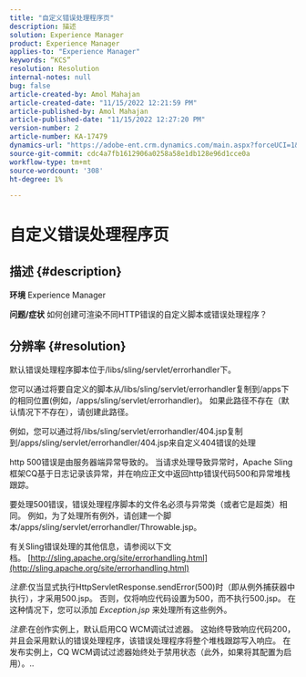 ```yaml
---
title: "自定义错误处理程序页"
description: 描述
solution: Experience Manager
product: Experience Manager
applies-to: "Experience Manager"
keywords: “KCS”
resolution: Resolution
internal-notes: null
bug: false
article-created-by: Amol Mahajan
article-created-date: "11/15/2022 12:21:59 PM"
article-published-by: Amol Mahajan
article-published-date: "11/15/2022 12:27:20 PM"
version-number: 2
article-number: KA-17479
dynamics-url: "https://adobe-ent.crm.dynamics.com/main.aspx?forceUCI=1&pagetype=entityrecord&etn=knowledgearticle&id=9c776318-e064-ed11-9561-6045bd006a22"
source-git-commit: cdc4a7fb1612906a0258a58e1db128e96d1cce0a
workflow-type: tm+mt
source-wordcount: '308'
ht-degree: 1%

---
```


# 自定义错误处理程序页

## 描述 {#description}

<b>环境</b>
Experience Manager


<b>问题/症状</b>
如何创建可渲染不同HTTP错误的自定义脚本或错误处理程序？


## 分辨率 {#resolution}


默认错误处理程序脚本位于/libs/sling/servlet/errorhandler下。

您可以通过将要自定义的脚本从/libs/sling/servlet/errorhandler复制到/apps下的相同位置(例如，/apps/sling/servlet/errorhandler)。 如果此路径不存在（默认情况下不存在），请创建此路径。

例如，您可以通过将/libs/sling/servlet/errorhandler/404.jsp复制到/apps/sling/servlet/errorhandler/404.jsp来自定义404错误的处理

http 500错误是由服务器端异常导致的。 当请求处理导致异常时，Apache Sling框架CQ基于日志记录该异常，并在响应正文中返回http错误代码500和异常堆栈跟踪。

要处理500错误，错误处理程序脚本的文件名必须与异常类（或者它是超类）相同。 例如，为了处理所有例外，请创建一个脚本/apps/sling/servlet/errorhandler/Throwable.jsp。

有关Sling错误处理的其他信息，请参阅以下文档。 [http://sling.apache.org/site/errorhandling.html](http://sling.apache.org/site/errorhandling.html)

*注意*:仅当显式执行HttpServletResponse.sendError(500)时（即从例外捕获器中执行），才采用500.jsp。
否则，仅将响应代码设置为500，而不执行500.jsp。
在这种情况下，您可以添加 *Exception.jsp* 来处理所有这些例外。

*注意*:在创作实例上，默认启用CQ WCM调试过滤器。 这始终导致响应代码200，并且会采用默认的错误处理程序，该错误处理程序将整个堆栈跟踪写入响应。 在发布实例上，CQ WCM调试过滤器始终处于禁用状态（此外，如果将其配置为启用）。..
